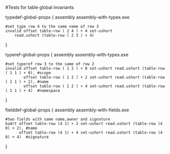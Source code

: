 #Tests for table global invariants

typedef-global-props {
	assembly assembly-with-types.exe

	#set type row 4 to the same name of row 3
	invalid offset table-row ( 2 4 ) + 4 set-ushort
		read.ushort (table-row ( 2 3 ) + 4)
}

typeref-global-props {
	assembly assembly-with-types.exe

	#set typeref row 3 to the same of row 2
	invalid offset table-row ( 1 2 ) + 0 set-ushort read.ushort (table-row ( 1 1 ) + 0), #scope
			offset table-row ( 1 2 ) + 2 set-ushort read.ushort (table-row ( 1 1 ) + 2), #name
			offset table-row ( 1 2 ) + 4 set-ushort read.ushort (table-row ( 1 1 ) + 4)  #namespace
}

fielddef-global-props {
	assembly assembly-with-fields.exe

	#two fields with same name,owner and signature
	badrt offset table-row (4 1) + 2 set-ushort read.ushort (table-row (4 0) + 2), #name
		  offset table-row (4 1) + 4 set-ushort read.ushort (table-row (4 0) + 4)  #signature

}